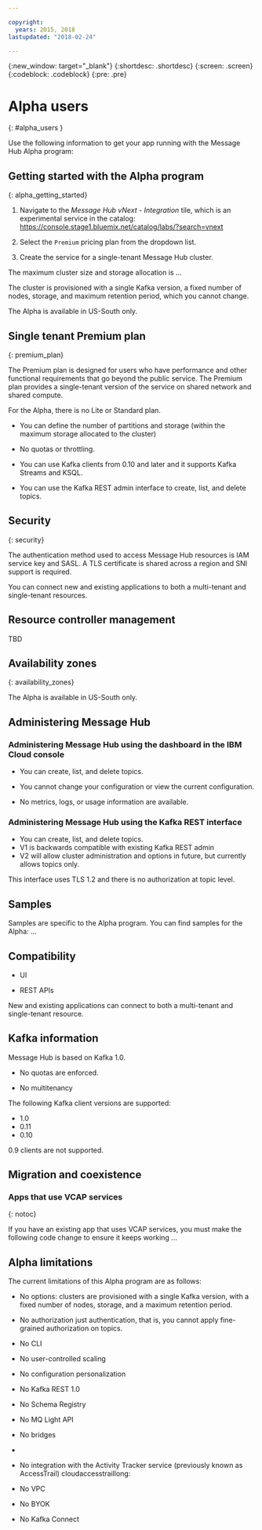 ```yaml
---

copyright:
  years: 2015, 2018
lastupdated: "2018-02-24"

---
```


{:new_window: target="_blank"}
{:shortdesc: .shortdesc}
{:screen: .screen}
{:codeblock: .codeblock}
{:pre: .pre}

<!-- Notes from chat with Charlie 

Different plan for provisioning

Quality of service from each plan

Life of a user through cycle - APIs, feature sets

-->

# Alpha users
{: #alpha_users }

Use  the following information to get your app running with the Message Hub Alpha program:


## Getting started with the Alpha program
{: alpha_getting_started}

1. Navigate to the *Message Hub vNext - Integration* tile, which is an experimental service in the catalog: https://console.stage1.bluemix.net/catalog/labs/?search=vnext

2. Select the ```Premium``` pricing plan from the dropdown list. 

3. Create the service for a single-tenant Message Hub cluster.

The maximum cluster size and storage allocation is ...

The cluster is provisioned with a single Kafka version, a fixed number of nodes, storage, and maximum retention period, which you cannot change.

The Alpha is available in US-South only.



## Single tenant Premium plan
{: premium_plan}

The Premium plan is designed for users who have performance and other functional requirements that go beyond the public service. The Premium plan provides a single-tenant version of the service on shared network and shared compute.

For the Alpha, there is no Lite or Standard plan.
	
* You can define the number of partitions and storage (within the maximum storage allocated to the cluster)

* No quotas or throttling.

* You can use Kafka clients from 0.10 and later and it supports Kafka Streams and KSQL.

* You can use the Kafka REST admin interface to create, list, and delete topics.


## Security
{: security}

The authentication method used to access Message Hub resources is IAM service key and SASL. A TLS certificate is shared across a region and SNI support is required.

You can connect new and existing applications to both a multi-tenant and single-tenant resources.

## Resource controller management

TBD

## Availability zones
{: availability_zones}

The Alpha is available in US-South only.


## Administering Message Hub

### Administering Message Hub using the dashboard in the IBM Cloud console

* You can create, list, and delete topics.

* You cannot change your configuration or view the current configuration.

* No metrics, logs, or usage information are available.


### Administering Message Hub using the Kafka REST interface

* You can create, list, and delete topics.
* V1 is backwards compatible with existing Kafka REST admin
* V2 will allow cluster administration and options in future, but currently allows topics only.

This interface uses TLS 1.2 and there is no authorization at topic level.


## Samples

Samples are specific to the Alpha program. You can find samples for the Alpha: ...

## Compatibility

* UI

* REST APIs

New and existing applications can connect to both a multi-tenant and single-tenant resource. 


## Kafka information

Message Hub is based on Kafka 1.0.

* No quotas are enforced.

* No multitenancy 

The following Kafka client versions are supported:

* 1.0
* 0.11
* 0.10 

0.9 clients are not supported.



## Migration and coexistence

### Apps that use VCAP services
{: notoc}

If you have an existing app that uses VCAP services, you  must make the following code change to ensure it keeps working ...


## Alpha limitations

The current limitations of this Alpha program are as follows:

- No options: clusters are provisioned with a single Kafka version, with a fixed number of nodes, storage, and a maximum retention period.

- No authorization just authentication, that is, you cannot apply fine-grained authorization on topics.

- No CLI

- No user-controlled scaling

- No configuration personalization

- No Kafka REST 1.0

- No Schema Registry 

- No MQ Light API

- No bridges
-
- No integration with the Activity Tracker service (previously known as AccessTrail)  cloudaccesstraillong:

- No VPC

- No BYOK

- No Kafka Connect






